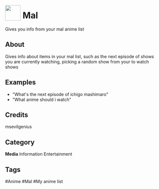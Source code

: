# <img src="https://raw.githack.com/FortAwesome/Font-Awesome/master/svgs/solid/list-ul.svg" card_color="#2E51A2" width="50" height="50" style="vertical-align:bottom"/> Mal
Gives you info from your mal anime list

## About
Gives info about items in your mal list, such as the next episode of shows you are currently watching, picking a random show from your to watch shows

## Examples
* "What's the next episode of ichigo mashimaro"
* "What anime should i watch"

## Credits
msevilgenius

## Category
**Media**
Information
Entertainment

## Tags
#Anime
#Mal
#My anime list

